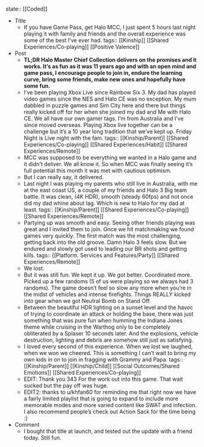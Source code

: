 state:: [[Coded]]

- Title
	- If you have Game Pass, get Halo MCC, I just spent 5 hours last night playing it with family and friends and the overall experience was some of the best I’ve ever had.
	  tags:: [[Kinship]] [[Shared Experiences/Co-playing]] [[Positive Valence]]
- Post
	- **TL;DR Halo Master Chief Collection delivers on the promises and it works. It’s as fun as it was 11 years ago and with an open mind and game pass, I encourage people to join in, endure the learning curve, bring some friends, make new ones and hopefully have some fun.**
	- I’ve been playing Xbox Live since Rainbow Six 3. My dad has played video games since the NES and Halo CE was no exception. My mum dabbled in puzzle games and Sim City here and there but things really kicked off for her when she joined my dad and Me with Halo CE. We all have our own gamer tags. I’m from Australia and I’ve since moved overseas. Playing Xbox live together can be a challenge but it’s a 10 year long tradition that we’ve kept up. Friday Night is Live night with the fam.
	  tags:: [[Kinship/Parent]] [[Shared Experiences/Co-playing]] [[Shared Experiences/Habit]] [[Shared Experiences/Remote]]
	- MCC was supposed to be everything we wanted in a Halo game and it didn’t deliver. We all know it. So when MCC was finally seeing it’s full potential this month it was met with cautious optimism.
	- But I can really say, it delivered.
	- Last night I was playing my parents who still live in Australia, with me at the east coast US, a couple of my friends and Halo 3 Big team battle. It was clean, (4K HDR), smooth (steady 60fps) and not once did my dad whine about lag. Which is new to Halo for my dad at least.
	  tags:: [[Kinship/Parent]] [[Shared Experiences/Co-playing]] [[Shared Experiences/Remote]]
	- Partying up was smooth and easy. Seeing other friends playing was great and I invited them to join. Once we hit matchmaking we found games very quickly. The first match was the most challenging, getting back into the old groove. Damn Halo 3 feels slow. But we endured and slowly got used to leading our BR shots and getting kills.
	  tags:: [[Platform. Services and Features/Party]] [[Shared Experiences/Remote]]
	- We lost.
	- But it was still fun. We kept it up. We got better. Coordinated more. Picked up a few randoms (5 of us were playing so we always had 3 randoms). The game doesn’t feel so slow any more when you’re in the midst of vehicles and intense firefights. Things REALLY kicked into gear when we got Neutral Bomb on Stand Off.
	- Between the beautiful HDR lighting on a sunset level and the havoc of trying to coordinate an attack or holding the base, there was just something that was pure fun when humming the Indiana Jones theme while cruising in the Warthog only to be completely obliterated by a Splaser 10 seconds later. And the explosions, vehicle destruction, lighting and debris are somehow still just as satisfying.
	- I loved every second of this experience. When we lost we laughed, when we won we cheered. This is something I can’t wait to bring my own kids in on to join in fragging with Grammy and Papa.
	  tags:: [[Kinship/Parent]] [[Kinship/Child]] [[Social Outcomes/Shared Emotions]] [[Shared Experiences/Co-playing]]
	- EDIT: Thank you 343 For the work out into this game. That wait sucked but the pay off was huge.
	- EDIT2: thanks to u/khfan60 for reminding me that right now we have a fairly limited playlist that is going to expand to include more memorable modes and more varied content like SWAT and infection. I also recommend people’s check out Action Sack for the time being :)
- Comment
	- I bought that title at launch, and tested out the update with a friend today. Still fun.